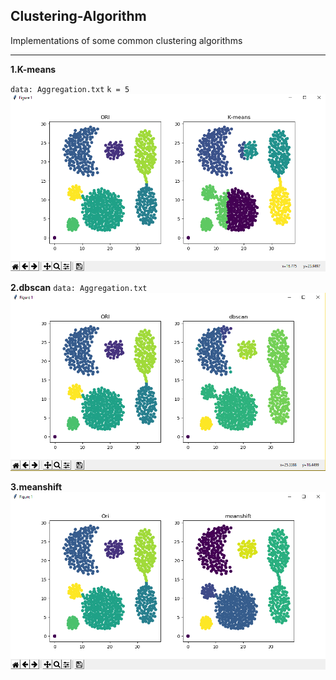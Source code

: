 ## Clustering-Algorithm
Implementations of some common clustering algorithms

----

**1.K-means**

`data: Aggregation.txt`
`k = 5`
![meanshift.png](https://github.com/mzx5464/Clustering-Algorithm/blob/master/img/kmeans.png)


**2.dbscan**
`data: Aggregation.txt`
![meanshift.png](https://github.com/mzx5464/Clustering-Algorithm/blob/master/img/dbscan.png)

**3.meanshift**
![meanshift](https://github.com/mzx5464/Clustering-Algorithm/blob/master/img/meanshift.png)